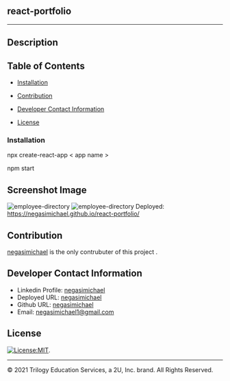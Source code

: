 ## react-portfolio
---------------------------------------------------------------------------------


## Description



## Table of Contents
   * [Installation](#installation)
   
   * [Contribution](#contribution)
   
   * [Developer Contact Information](#Developer-Contact-Information)
     
  * [License](#license)

### Installation

npx create-react-app  < app name >

npm start

 ## Screenshot Image
   
![employee-directory](#)
![employee-directory](#)
Deployed: https://negasimichael.github.io/react-portfolio/
## Contribution
  [negasimichael](https://github.com/negasimichael/react-portfolio) is the only contrubuter of this project .

## Developer Contact Information
  * Linkedin Profile: [negasimichael](https://www.linkedin.com/feed/)
  * Deployed URL: [negasimichael](https://negasimichael.github.io/react-portfolio/)
  * Github URL: [negasimichael](https://github.com/negasimichael/react-portfolio)
  * Email: negasimichael1@gmail.com
  
## License
   [![License:MIT](https://img.shields.io/badge/License-MIT-yellow.svg)](https://opensource.org/licenses/MIT).
 
 ------------------------------------------------------------------------------
© 2021 Trilogy Education Services, a 2U, Inc. brand. All Rights Reserved.

